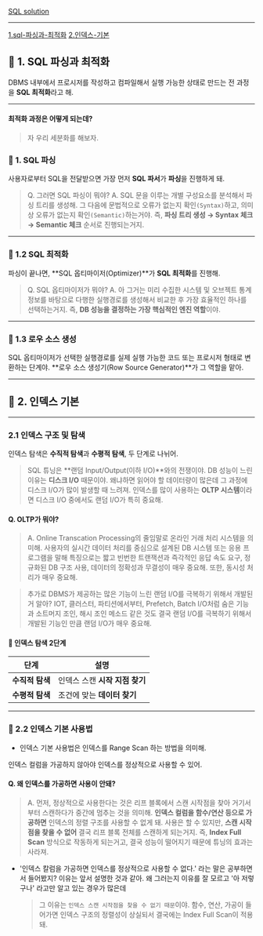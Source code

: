 [SQL solution](https://leetcode.com/problem-list/database/)

---

[1.sql-파싱과-최적화](#📘-1-sql-파싱과-최적화)
[2.인덱스-기본](#📘-2-인덱스-기본)

## 📘 1. SQL 파싱과 최적화

DBMS 내부에서 프로시저를 작성하고 컴파일해서 실행 가능한 상태로 만드는 전 과정을 **SQL 최적화**라고 해.

---

#### 최적화 과정은 어떻게 되는데?

> 자 우리 세분화를 해보자.

### 🔹 1. SQL 파싱

사용자로부터 SQL을 전달받으면 가장 먼저 **SQL 파서**가 **파싱**을 진행하게 돼.

> Q. 그러면 SQL 파싱이 뭐야?
> A. SQL 문을 이루는 개별 구성요소를 분석해서 파싱 트리를 생성해.
> 그 다음에 문법적으로 오류가 없는지 확인`(Syntax)`하고, 의미상 오류가 없는지 확인`(Semantic)`하는거야.
> 즉, **파싱 트리 생성 → Syntax 체크 → Semantic 체크** 순서로 진행되는거지.

---

### 🔹 1.2 SQL 최적화

파싱이 끝나면, **SQL 옵티마이저(Optimizer)**가 **SQL 최적화**를 진행해.

> Q. SQL 옵티마이저가 뭐야?
> A. 아 그거는 미리 수집한 시스템 및 오브젝트 통계정보를 바탕으로 다행한 실행경로를 생성해서 비교한 후 가장 효율적인 하나를 선택하는거지.
> 즉, **DB 성능을 결정하는 가장 핵심적인 엔진 역할**이야.

---

### 🔹 1.3 로우 소스 생성

SQL 옵티마이저가 선택한 실행경로를 실제 실행 가능한 코드 또는 프로시저 형태로 변환하는 단계야.
**로우 소스 생성기(Row Source Generator)**가 그 역할을 맡아.

---

## 📘 2. 인덱스 기본

---

### 2.1 인덱스 구조 및 탐색

인덱스 탐색은 **수직적 탐색**과 **수평적 탐색**, 두 단계로 나뉘어.

> SQL 튜닝은 **랜덤 Input/Output(이하 I/O)**와의 전쟁이야.
> DB 성능이 느린 이유는 **디스크 I/O** 때문이야. 왜냐하면 읽어야 할 데이터량이 많은데 그 과정에 디스크 I/O가 많이 발생할 때 느려져.
> 인덱스를 많이 사용하는 **OLTP 시스템**이라면 디스크 I/O 중에서도 랜덤 I/O가 특히 중요해.

#### Q. OLTP가 뭐야?

> A. Online Transcation Processing의 줄임말로 온라인 거래 처리 시스템을 의미해.
> 사용자의 실시간 데이터 처리를 중심으로 설계된 DB 시스템 또는 응용 프로그램을 말해
> 특징으로는 짧고 빈번한 트랜잭션과 즉각적인 응답 속도 요구, 정규화된 DB 구조 사용, 데이터의 정확성과 무결성이 매우 중요해. 또한, 동시성 처리가 매우 중요해.

> 추가로 DBMS가 제공하는 많은 기능이 느린 랜덤 I/O를 극복하기 위해서 개발된 거 알아?
> IOT, 클러스터, 파티션에서부터, Prefetch, Batch I/O처럼 숨은 기능과 소트머지 조인, 해시 조인 메소드 같은 것도 결국 랜덤 I/O를 극복하기 위해서 개발된 기능인 만큼 랜덤 I/O가 매우 중요해.

#### 📍 인덱스 탐색 2단계

| 단계            | 설명                           |
| --------------- | ------------------------------ |
| **수직적 탐색** | 인덱스 스캔 **시작 지점 찾기** |
| **수평적 탐색** | 조건에 맞는 **데이터 찾기**    |

---

### 🔹 2.2 인덱스 기본 사용법

- 인덱스 기본 사용법은 인덱스를 Range Scan 하는 방법을 의미해.

인덱스 컬럼을 가공하지 않아야 인덱스를 정상적으로 사용할 수 있어.

#### Q. 왜 인덱스를 가공하면 사용이 안돼?

> A. 먼저, 정상적으로 사용한다는 것은 리프 블록에서 스캔 시작점을 찾아 거기서부터 스캔하다가 중간에 멈추는 것을 의미해.
> **인덱스 컬럼을 함수/연산 등으로 가공하면** 인덱스의 정렬 구조를 사용할 수 없게 돼.
> 사용은 할 수 있지만, **스캔 시작점을 찾을 수 없어** 결국 리프 블록 전체를 스캔하게 되는거지.
> 즉, **Index Full Scan** 방식으로 작동하게 되는거고, 결국 성능이 떨어지기 때문에 튜닝의 효과는 사라져.

- '인덱스 칼럼을 가공하면 인덱스를 정상적으로 사용할 수 없다.' 라는 말은 공부하면서 들어봤지? 이유는 앞서 설명한 것과 같아.
  왜 그러는지 이유를 잘 모르고 '아 저렇구나' 라고만 알고 있는 경우가 많은데
  > 그 이유는 `인덱스 스캔 시작점을 찾을 수 없기 때문`이야. 함수, 연산, 가공이 들어가면 인덱스 구조의 정렬성이 상실되서 결국에는 Index Full Scan이 적용돼.
